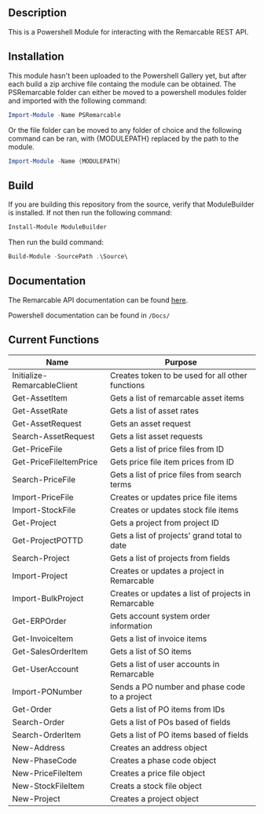 ## Description ##

This is a Powershell Module for interacting with the Remarcable REST API. 

## Installation ##

This module hasn't been uploaded to the Powershell Gallery yet, but after each build a zip archive file containg the module can be obtained.
The PSRemarcable folder can either be moved to a powershell modules folder and imported with the following command:
```Powershell
Import-Module -Name PSRemarcable
```
Or the file folder can be moved to any folder of choice and the following command can be ran, with {MODULEPATH} replaced by the path to the module.
```Powershell
Import-Module -Name {MODULEPATH}
```

## Build ##

If you are building this repository from the source, verify that ModuleBuilder is installed. If not then run the following command:
```Powershell
Install-Module ModuleBuilder
```
Then run the build command:
```Powershell
Build-Module -SourcePath .\Source\
```

## Documentation ##
The Remarcable API documentation can be found [here](https://www.remarcable.com/helpcenter?object_id=12&object_type=section&section_document_id=64).

Powershell documentation can be found in `/Docs/`

## Current Functions
| **Name** | **Purpose** |
| - | - |
| Initialize-RemarcableClient |  Creates token to be used for all other functions  |
| Get-AssetItem | Gets a list of remarcable asset items |
| Get-AssetRate | Gets a list of asset rates |
| Get-AssetRequest | Gets an asset request |
| Search-AssetRequest | Gets a list asset requests |
| Get-PriceFile | Gets a list of price files from ID |
| Get-PriceFileItemPrice | Gets price file item prices from ID |
| Search-PriceFile | Gets a list of price files from search terms |
| Import-PriceFile | Creates or updates price file items |
| Import-StockFile | Creates or updates stock file items |
| Get-Project | Gets a project from project ID |
| Get-ProjectPOTTD | Gets a list of projects' grand total to date |
| Search-Project | Gets a list of projects from fields |
| Import-Project | Creates or updates a project in Remarcable |
| Import-BulkProject | Creates or updates a list of projects in Remarcable |
| Get-ERPOrder | Gets account system order information |
| Get-InvoiceItem | Gets a list of invoice items |
| Get-SalesOrderItem | Gets a list of SO items |
| Get-UserAccount | Gets a list of user accounts in Remarcable |
| Import-PONumber | Sends a PO number and phase code to a project |
| Get-Order | Gets a list of PO items from IDs |
| Search-Order | Gets a list of POs based of fields |
| Search-OrderItem | Gets a list of PO items based of fields |
| New-Address | Creates an address object |
| New-PhaseCode | Creates a phase code object |
| New-PriceFileItem | Creates a price file object |
| New-StockFileItem | Creats a stock file object |
| New-Project | Creates a project object |